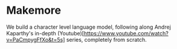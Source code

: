 # Makemore

We build a character level language model, following along
Andrej Kaparthy's in-depth (Youtube)[https://www.youtube.com/watch?v=PaCmpygFfXo&t=5s] 
series, completely from scratch.